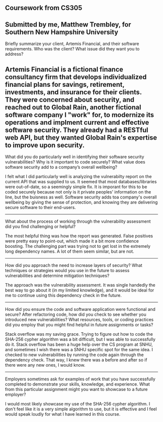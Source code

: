  Coursework from CS305
 ---------------------
 Submitted by me, Matthew Trembley, for Southern New Hampshire University
 -----------------
 
 Briefly summarize your client, Artemis Financial, and their software requirements. Who was the client? What issue did they want you to address?

Artemis Financial is a fictional finance consultancy firm that develops individualized financial plans for savings, retirement, investments, and insurance for their clients.
They were concerned about security, and reached out to Global Rain, another fictional software company I "work" for, to modernize its operations and implment current and effective software security. They already had a RESTful web API, but they wanted Global Rain's expertise to improve upon security.
-------------------
What did you do particularly well in identifying their software security vulnerabilities? Why is it important to code securely? What value does software security add to a company’s overall wellbeing?

I felt what I did particularly well is analyzing the vulnerabilty report on the current API that was supplied to us. It seemed that most databases/libraries were out-of-date, so a seemingly simple fix. It is imporant for this to be coded securely because not only is it private peoples' information on the line, but the buisness as well. Software security adds toa  company's overall wellbeing by giving the sense of protection, and knowing they are delivering secure software to their end-users.

--------------------
What about the process of working through the vulnerability assessment did you find challenging or helpful?

The most helpful thing was how the report was generated. False positives were pretty easy to point-out, which made it a bit more confidence boosting. The challenging part was trying not to get lost in the extremely long dependency names. A lot of them seem similar, but are not.

--------------------
How did you approach the need to increase layers of security? What techniques or strategies would you use in the future to assess vulnerabilities and determine mitigation techniques?

The approach was the vulnerability assessment. It was single handedly the best way to go about it (in my limited knowledge), and it would be ideal for me to continue using this dependency check in the future.

-------------------
How did you ensure the code and software application were functional and secure? After refactoring code, how did you check to see whether you introduced new vulnerabilities?
What resources, tools, or coding practices did you employ that you might find helpful in future assignments or tasks?

Stack overflow was my saving grace. Trying to figure out how to code the SHA-256 cypher algorithm was a bit difficult, but I was able to successfully do it. Stack overflow has been a huge help over the CS program at SNHU, and sometimes I wish there was a SNHU specific spot for the same idea.
I checked to new vulnerabilities by running the code again through the dependency check. That way, I knew there was a before and after so if there were any new ones, I would know.

---------------------
Employers sometimes ask for examples of work that you have successfully completed to demonstrate your skills, knowledge, and experience. What from this particular assignment might you want to showcase to a future employer?

I would most likely showcase my use of the SHA-256 cypher algorithm. I don't feel like it is a very simple algorithm to use, but it is effective and I feel would speak loudly for what I have learned in this course.
